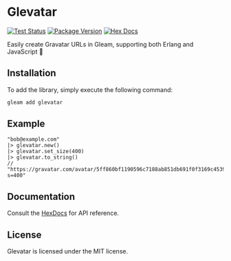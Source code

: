 # Glevatar

[![Test Status](https://github.com/bunopnu/glevatar/actions/workflows/test.yml/badge.svg)](https://github.com/bunopnu/glevatar/actions/workflows/test.yml)
[![Package Version](https://img.shields.io/hexpm/v/glevatar)](https://hex.pm/packages/glevatar)
[![Hex Docs](https://img.shields.io/badge/hex-docs-ffaff3)](https://hexdocs.pm/glevatar/)

Easily create Gravatar URLs in Gleam, supporting both Erlang and JavaScript 🎀

## Installation

To add the library, simply execute the following command:

```sh
gleam add glevatar
```

## Example

```gleam
"bob@example.com"
|> glevatar.new()
|> glevatar.set_size(400)
|> glevatar.to_string()
// "https://gravatar.com/avatar/5ff860bf1190596c7188ab851db691f0f3169c453936e9e1eba2f9a47f7a0018?s=400"
```

## Documentation

Consult the [HexDocs](https://hexdocs.pm/glevatar/) for API reference.

## License

Glevatar is licensed under the MIT license.
